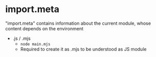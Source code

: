 # import.meta
"import.meta" contains information about the current module, whose content depends on the environment
* .js / .mjs
  * `node main.mjs`
  * Required to create it as .mjs to be understood as JS module

